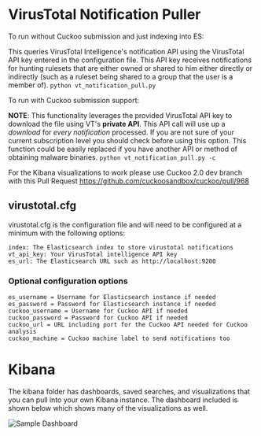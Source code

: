 # VirusTotal Notification Puller

To run without Cuckoo submission and just indexing into ES:

This queries VirusTotal Intelligence's notification API using the VirusTotal API key entered in the configuration file.  This API key receives notifications for hunting rulesets that are either owned or shared to him either directly or indirectly (such as a ruleset being shared to a group that the user is a member of).
```python vt_notification_pull.py```

To run with Cuckoo submission support:

**NOTE**: This functionality leverages the provided VirusTotal API key to download the file using VT's **private API**.  This API call will use up a *download* for *every notification* processed.  If you are not sure of your current subscription level you should check before using this option.  This function could be easily replaced if you have another API or method of obtaining malware binaries.
```python vt_notification_pull.py -c```

For the Kibana visualizations to work please use Cuckoo 2.0 dev branch with this Pull Request https://github.com/cuckoosandbox/cuckoo/pull/968

## virustotal.cfg
virustotal.cfg is the configuration file and will need to be configured
at a minimum with the following options:
```
index: The Elasticsearch index to store virustotal notifications
vt_api_key: Your VirusTotal intelligence API key
es_url: The Elasticsearch URL such as http://localhost:9200
```
### Optional configuration options
```
es_username = Username for Elasticsearch instance if needed
es_password = Password for Elasticsearch instance if needed
cuckoo_username = Username for Cuckoo API if needed
cuckoo_password = Password for Cuckoo API if needed
cuckoo_url = URL including port for the Cuckoo API needed for Cuckoo analysis
cuckoo_machine = Cuckoo machine label to send notifications too
```

# Kibana

The kibana folder has dashboards, saved searches, and visualizations that
you can pull into your own Kibana instance.  The dashboard included is
shown below which shows many of the visualizations as well.

![Sample Dashboard](kibana/kibana.png?raw=true "Sample Dashboard")
